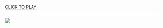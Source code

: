 
<a href="https://premium76.site?title=unblocked_games_times_six&ref=13M">CLICK TO PLAY</a></h3>
<hr>

<a href="https://premium76.site?title=unblocked_games_times_six&ref=13M"><img src="https://clearcache.store/games.png"></a>


